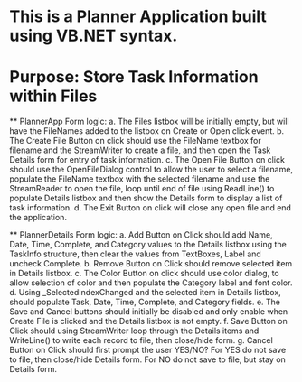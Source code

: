 # This is a Planner Application built using VB.NET syntax.
# Purpose: Store Task Information within Files

** PlannerApp Form logic:
  a. The Files listbox will be initially empty, but will have the FileNames
  added to the listbox on Create or Open click event.
  b. The Create File Button on click should use the FileName textbox for
  filename and the StreamWriter to create a file, and then open the Task
  Details form for entry of task information.
  c. The Open File Button on click should use the OpenFileDialog control to
  allow the user to select a filename, populate the FileName textbox with the
  selected filename and use the StreamReader to open the file, loop until end
  of file using ReadLine() to populate Details listbox and then show the
  Details form to display a list of task information.
  d. The Exit Button on click will close any open file and end the application.
  
** PlannerDetails Form logic:
  a. Add Button on Click should add Name, Date, Time, Complete, and Category values to the Details listbox using the TaskInfo structure, then clear the values from TextBoxes, Label and uncheck Complete.
  b. Remove Button on Click should remove selected item in Details listbox.
  c. The Color Button on click should use color dialog, to allow selection of color and then populate the Category label and font color.
  d. Using _SelectedIndexChanged and the selected item in Details listbox, should populate Task, Date, Time, Complete, and Category fields.
  e. The Save and Cancel buttons should initially be disabled and only enable when Create File is clicked and the Details listbox is not empty.
  f. Save Button on Click should using StreamWriter loop through the Details items and WriteLine() to write each record to file, then close/hide form.
  g. Cancel Button on Click should first prompt the user YES/NO? For YES do not save to file, then close/hide Details form. For NO do not save to file, but stay on Details form.

